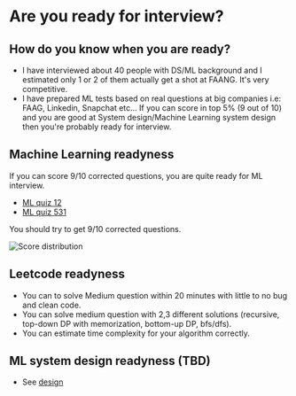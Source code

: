 # Are you ready for interview?

## How do you know when you are ready?
* I have interviewed about 40 people with DS/ML background and I estimated only 1 or 2 of them actually get a shot at FAANG. It's very competitive. 
* I have prepared ML tests based on real questions at big companies i.e: FAAG, Linkedin, Snapchat etc... If you can score in top 5% (9 out of 10) and you are good at System design/Machine Learning system design then you're probably ready for interview. 

## Machine Learning readyness

If you can score 9/10 corrected questions, you are quite ready for ML interview. 
* [ML quiz 12](https://docs.google.com/forms/d/1mqUIsynU4M79zxeRSVkk85WLUEg67_OhApAObeIFb_A/)
* [ML quiz 531](https://docs.google.com/forms/d/19WyMTPhxid08bewirQRe39RkLoVi05EaM97zyX9jO8s/edit)

You should try to get 9/10 corrected questions.

![Score distribution](https://uca41bc1147381dd4f4a328de7a9.previews.dropboxusercontent.com/p/thumb/AA4uPB3Rbq-HTQNbiDW-OrwNaN9m0V_B87qVG1_TWFvM1EzTCKLECIKY8YRFwjT8ge_inUuZ-9oztMorJXpdF7tfhLyJer_vcu2r2vyxuF46dfq-U0vh_NOQB1pLl8tFypD5LO4_Kk9-n5EqZXe42DGGEzFl5IugYZI1olxXiyq7G0obh8ZBTIdflccUxpwxDsuVFSoPiLQHWGcnNABHsFyeqIOXwAKM10EmFT0bf11O6M2quQwdu8Q4wgoHW5u2D3gMfNk0qCjPYuFmTRMt8VpZ-OgB_PueALOIsM7AJV7aLrZWc2HnPihPVkfj0gZNUBIJCW_R8oUrRCe-68fu529ItC8GoLPHqxig6GUDpi5j9NbGvxNCuMT2RBX3OqI9sQbZcfWnT429NYU8a28MzG09/p.png?fv_content=true&size_mode=5)

## Leetcode readyness
* You can to solve Medium question within 20 minutes with little to no bug and clean code. 
* You can solve medium question with 2,3 different solutions (recursive, top-down DP with memorization, bottom-up DP, bfs/dfs). 
* You can estimate time complexity for your algorithm correctly. 


## ML system design readyness (TBD)
* See [design](design.md)

